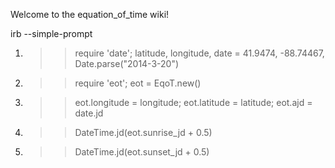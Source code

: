 Welcome to the equation_of_time wiki!

irb --simple-prompt

1. >> require 'date'; latitude, longitude, date = 41.9474, -88.74467, Date.parse("2014-3-20")
2. >> require 'eot'; eot = EqoT.new()
3. >> eot.longitude = longitude; eot.latitude = latitude; eot.ajd = date.jd
3. >> DateTime.jd(eot.sunrise_jd + 0.5)
4. >> DateTime.jd(eot.sunset_jd + 0.5)
  